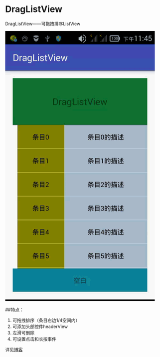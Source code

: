 # DragListView
DragListView——可拖拽排序ListView

![图片展示](img/show.gif)

##特点：
1. 可拖拽排序（条目右边1/4空间内）
2. 可添加头部控件headerView
3. 左滑可删除
4. 可设置点击和长按事件



详见[博客](http://blog.csdn.net/a10615/article/details/51366459)

